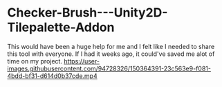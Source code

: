 # Checker-Brush---Unity2D-Tilepalette-Addon
This would have been a huge help for me and I felt like I needed to share this tool with everyone. 
If I had it weeks ago, it could've saved me alot of time on my project.
https://user-images.githubusercontent.com/94728326/150364391-23c563e9-f081-4bdd-bf31-d614d0b37cde.mp4


